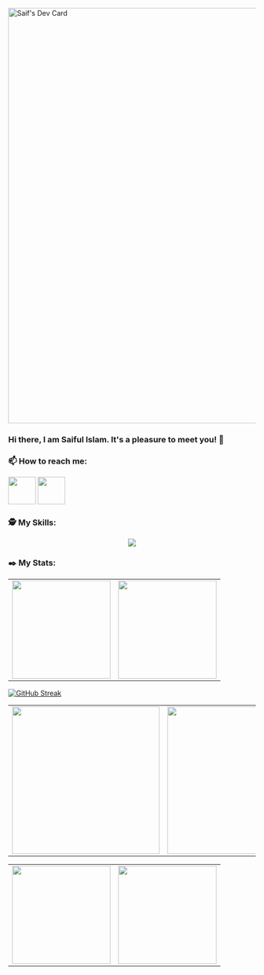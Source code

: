 <a href="https://app.daily.dev/saif42"><img src="./devcard.png"  width="846" alt="Saif's Dev Card"/></a>
### Hi there, I am Saiful Islam. It's a pleasure to meet you! 👋

### 📫 How to reach me:
 *[<img src="https://i.ibb.co/P1LRSGV/icons8-linkedin-48.png" width="56" height="" />](https://www.linkedin.com/in/saaiful-islam)* *[<img src="https://i.ibb.co/YLRGC3g/fb.png" width="56" height="" />](https://www.facebook.com/saif.alislam.3388630)*


### 🕵 My Skills: 
<p align="center">
  <a href="https://skillicons.dev">
    <img src="https://skillicons.dev/icons?i=js,react,tailwind,express,nodejs,mongo,firebase" />
  </a>
</p>


### ✒️  My Stats: 


<table cellpadding="0">
  <tr style="padding: 0">
    <!-- GitHub Stats Card -->  
    <td valign="top"><img height="200" src="http://github-profile-summary-cards.vercel.app/api/cards/profile-details?username=wolfiee42&theme=blueberry"/></td>
    <!-- GitHub Top Language Card -->
    <td valign="top"><img height="200" src="http://github-profile-summary-cards.vercel.app/api/cards/stats?username=wolfiee42&theme=blueberry"/></td>
  </tr>
</table>

[![GitHub Streak](https://github-readme-streak-stats.herokuapp.com?user=wolfiee_42&theme=shadow-blue&date_format=j%20M%5B%20Y%5D&card_width=900)](https://git.io/streak-stats)

<table cellpadding="0">
  <tr style="padding: 0">
    <!-- GitHub Stats Card -->  
    <td valign="top"><img height="300" width="300" src="https://api.githubtrends.io/user/svg/wolfiee42/repos?time_range=six_months&theme=dark"/></td>
    <!-- GitHub Top Language Card -->
    <td valign="top"><img height="300" src="http://github-profile-summary-cards.vercel.app/api/cards/productive-time?username=wolfiee42&theme=blueberry&utcOffset=8"/></td>
  </tr>
</table>

<table cellpadding="0">
  <tr style="padding: 0">
    <!-- GitHub Stats Card -->  
    <td valign="top"><img height="200" src="https://github-readme-stats.vercel.app/api?username=wolfiee42&count_private=true&show_icons=true&theme=tokyonight&hide_border=true&custom_title=My%20GitHub%20Stats"/></td>
    <!-- GitHub Top Language Card -->
    <td valign="top"><img height="200" src="https://github-readme-stats.vercel.app/api/top-langs/?username=wolfiee42&langs_count=6&layout=compact&theme=tokyonight&hide_border=true&hide=HTML&custom_title=Top%20Languages"/></td>
  </tr>
</table>
